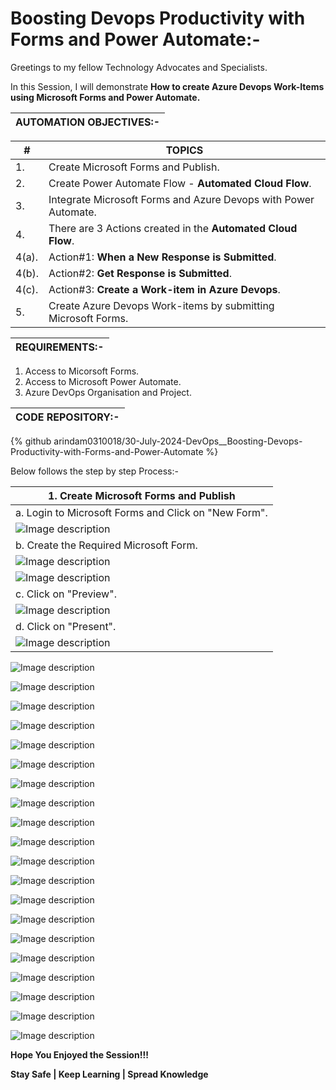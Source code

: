 # Boosting Devops Productivity with Forms and Power Automate:-

Greetings to my fellow Technology Advocates and Specialists.

In this Session, I will demonstrate __How to create Azure Devops Work-Items using Microsoft Forms and Power Automate.__

| __AUTOMATION OBJECTIVES:-__ |
| --------- |

| __#__ | __TOPICS__ |
| --------- | --------- |
| 1. | Create Microsoft Forms and Publish. |
| 2. | Create Power Automate Flow - __Automated Cloud Flow__. |
| 3. | Integrate Microsoft Forms and Azure Devops with Power Automate. |
| 4. | There are 3 Actions created in the __Automated Cloud Flow__. |
| 4(a). | Action#1: __When a New Response is Submitted__. |
| 4(b). | Action#2: __Get Response is Submitted__. |
| 4(c). | Action#3: __Create a Work-item in Azure Devops__. |
| 5. | Create Azure Devops Work-items by submitting Microsoft Forms. |

| __REQUIREMENTS:-__ |
| --------- |

1. Access to Micorsoft Forms.
2. Access to Microsoft Power Automate.
3. Azure DevOps Organisation and Project.

| __CODE REPOSITORY:-__ |
| --------- |

{% github arindam0310018/30-July-2024-DevOps__Boosting-Devops-Productivity-with-Forms-and-Power-Automate %}

Below follows the step by step Process:-

| __1. Create Microsoft Forms and Publish__ |
| --------- |
| a. Login to Microsoft Forms and Click on "New Form". |
| ![Image description](https://dev-to-uploads.s3.amazonaws.com/uploads/articles/wstj66oxhijjuiuwd6i5.jpg) |
| b. Create the Required Microsoft Form. |
| ![Image description](https://dev-to-uploads.s3.amazonaws.com/uploads/articles/jzyofzcmo9tfnidw7zul.jpg) |
| ![Image description](https://dev-to-uploads.s3.amazonaws.com/uploads/articles/nuhcr140xd45fmcibxbz.jpg) |
| c. Click on "Preview". |
| ![Image description](https://dev-to-uploads.s3.amazonaws.com/uploads/articles/ex693mwdkg1s5uyadhdt.jpg) |
| d. Click on "Present". |
| ![Image description](https://dev-to-uploads.s3.amazonaws.com/uploads/articles/7x1yzmlhg3cypsnop6z1.jpg) |



![Image description](https://dev-to-uploads.s3.amazonaws.com/uploads/articles/cc5mgs1ehstn4wkphslk.jpg)

![Image description](https://dev-to-uploads.s3.amazonaws.com/uploads/articles/s0fdjwww6x5ndtsq9qkr.jpg)

![Image description](https://dev-to-uploads.s3.amazonaws.com/uploads/articles/yut2iqsxfebca4cvyrz7.jpg)

![Image description](https://dev-to-uploads.s3.amazonaws.com/uploads/articles/apezmcindwaxp8q3zxvb.jpg)

![Image description](https://dev-to-uploads.s3.amazonaws.com/uploads/articles/ga1fyhyavph6o4mk4sg0.jpg)

![Image description](https://dev-to-uploads.s3.amazonaws.com/uploads/articles/lhv28c1xjh58oi26ni91.jpg)

![Image description](https://dev-to-uploads.s3.amazonaws.com/uploads/articles/2dxcap33e9x410c70ail.jpg)

![Image description](https://dev-to-uploads.s3.amazonaws.com/uploads/articles/njkelnx9yp8qp0yq211s.jpg)

![Image description](https://dev-to-uploads.s3.amazonaws.com/uploads/articles/5elshzdxh55b4hi2dzeu.jpg)

![Image description](https://dev-to-uploads.s3.amazonaws.com/uploads/articles/y74ecic0roqjzr334hyq.jpg)

![Image description](https://dev-to-uploads.s3.amazonaws.com/uploads/articles/lmpdkbyi0g1p7v7rfc0l.jpg)

![Image description](https://dev-to-uploads.s3.amazonaws.com/uploads/articles/rupgkqft2em4rtc6ytv5.jpg)

![Image description](https://dev-to-uploads.s3.amazonaws.com/uploads/articles/umqxikkwjbzlh64fpcod.jpg)

![Image description](https://dev-to-uploads.s3.amazonaws.com/uploads/articles/rs1q4x44ku1n9zgar9vj.jpg)

![Image description](https://dev-to-uploads.s3.amazonaws.com/uploads/articles/jtqctif8b55zssto3tk4.jpg)

![Image description](https://dev-to-uploads.s3.amazonaws.com/uploads/articles/m7pr1jucc6rayjay75md.jpg)

![Image description](https://dev-to-uploads.s3.amazonaws.com/uploads/articles/0gf6a44360parw9do4bn.jpg)

![Image description](https://dev-to-uploads.s3.amazonaws.com/uploads/articles/y3u5lbozgso56q8o77bl.jpg)

![Image description](https://dev-to-uploads.s3.amazonaws.com/uploads/articles/z3gx6n2d0v1erz7to4ql.jpg)

![Image description](https://dev-to-uploads.s3.amazonaws.com/uploads/articles/xc0p5luo0zhe0rwbnq8c.jpg)


__Hope You Enjoyed the Session!!!__

__Stay Safe | Keep Learning | Spread Knowledge__
